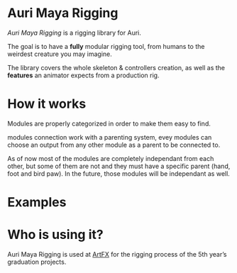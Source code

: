 # Auri Maya Rigging
*Auri Maya Rigging* is a rigging library for Auri.

The goal is to have a **fully** modular rigging tool, from humans to the weirdest creature you may imagine.

The library covers the whole skeleton & controllers creation, as well as the **features** an animator expects from a production rig.

# How it works
Modules are properly categorized in order to make them easy to find.

modules connection work with a parenting system, evey modules can choose an output from any other module as a parent to be connected to.

As of now most of the modules are completely independant from each other, but some of them are not and they must have a specific parent (hand, foot and bird paw). In the future, those modules will be independant as well.

# Examples


# Who is using it?
Auri Maya Rigging is used at [ArtFX](http://www.artfx.fr/en/) for the rigging process of the 5th year’s graduation projects.
